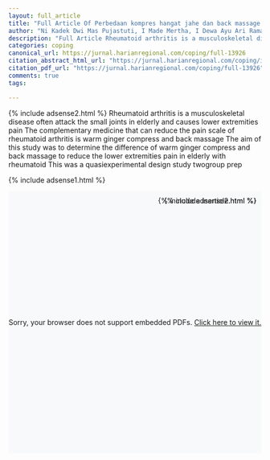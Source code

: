 ```yaml
---
layout: full_article
title: "Full Article Of Perbedaan kompres hangat jahe dan back massage terhadap penurunan skala nyeri ekstrimitas bawah pada lansia dengan rheumatoid athritis"
author: "Ni Kadek Dwi Mas Pujastuti, I Made Mertha, I Dewa Ayu Ari Rama Dewi"
description: "Full Article Rheumatoid arthritis is a musculoskeletal disease often attack the small joints in elderly and causes lower extremities pain The complementary medicine that can reduce "
categories: coping
canonical_url: https://jurnal.harianregional.com/coping/full-13926 
citation_abstract_html_url: "https://jurnal.harianregional.com/coping/id-13926"  
citation_pdf_url: "https://jurnal.harianregional.com/coping/full-13926"  
comments: true
tags:

---
```


{% include adsense2.html %}
Rheumatoid arthritis is a musculoskeletal disease often attack the small joints in elderly and causes lower extremities pain The complementary medicine that can reduce the pain scale of rheumatoid arthritis is warm ginger compress and back massage The aim of this study was to determine the difference of warm ginger compress and back massage to reduce the lower extremities pain in elderly with rheumatoid This was a quasiexperimental design study twogroup prep

{% include adsense1.html %}

<div style="position: relative; width: 100%; max-width: 1000px;">
    <!-- PDF viewer container -->
    <div style="position: relative; padding-bottom: 100%; overflow: hidden;">
        <!-- PDF viewer -->
        {% include inarticle.html %}
        <object data="https://jurnal.harianregional.com/pdf/coping/13926.pdf" type="application/pdf" width="100%" height="100%" style="position: absolute; top: 0; left: 0;">
            <!-- Fallback content for browsers that cannot display PDFs -->
            <div style="position: absolute; top: 0; left: 0; width: 100%; height: 100%; background-color: #f8f9fa; display: flex; justify-content: center; align-items: center;">
                        <div style="position: absolute; top: 10px; right: 10px; z-index: 9999;">
                {% include adsense2.html %}
            </div>
                <p>Sorry, your browser does not support embedded PDFs. <a href="https://jurnal.harianregional.com/pdf/coping/13926.pdf" target="_blank">Click here to view it.</a></p>
            </div>
            <!-- AdSense ad code -->
            <div style="position: absolute; top: 10px; right: 10px; z-index: 9999;">
              {% include inarticle.html %}
            </div>
        </object>
    </div>

